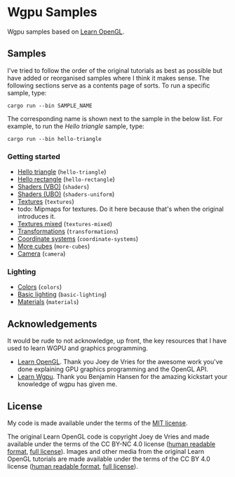 # Wgpu Samples

Wgpu samples based on [Learn OpenGL](https://learnopengl.com/).

## Samples

I've tried to follow the order of the original tutorials as best as possible but have added or reorganised samples where I think it makes sense.
The following sections serve as a contents page of sorts.
To run a specific sample, type:

```
cargo run --bin SAMPLE_NAME
```

The corresponding name is shown next to the sample in the below list.
For example, to run the _Hello triangle_ sample, type:

```
cargo run --bin hello-triangle
```

### Getting started

- [Hello triangle](samples/hello-triangle) (`hello-triangle`)
- [Hello rectangle](samples/hello-rectangle) (`hello-rectangle`)
- [Shaders (VBO)](samples/shaders) (`shaders`)
- [Shaders (UBO)](samples/shaders-uniform) (`shaders-uniform`)
- [Textures](samples/textures) (`textures`)
- todo: Mipmaps for textures. Do it here because that's when the original introduces it.
- [Textures mixed](samples/textures-mixed) (`textures-mixed`)
- [Transformations](samples/transformations) (`transformations`)
- [Coordinate systems](samples/coordinate-systems) (`coordinate-systems`)
- [More cubes](samples/more-cubes) (`more-cubes`)
- [Camera](samples/camera) (`camera`)

### Lighting

- [Colors](samples/colors) (`colors`)
- [Basic lighting](samples/basic-lighting) (`basic-lighting`)
- [Materials](samples/materials) (`materials`)

## Acknowledgements

It would be rude to not acknowledge, up front, the key resources that I have used to learn WGPU and graphics programming.

- [Learn OpenGL](https://learnopengl.com/).
Thank you Joey de Vries for the awesome work you've done explaining GPU graphics programming and the OpenGL API.
- [Learn Wgpu](https://sotrh.github.io/learn-wgpu/).
Thank you Benjamin Hansen for the amazing kickstart your knowledge of wgpu has given me.

## License

My code is made available under the terms of the [MIT license](LICENSE).

The original Learn OpenGL code is copyright Joey de Vries and made available under the terms of the CC BY-NC 4.0 license ([human readable format](https://creativecommons.org/licenses/by-nc/4.0/), [full license](https://creativecommons.org/licenses/by-nc/4.0/legalcode)).
Images and other media from the original Learn OpenGL tutorials are made available under the terms of the CC BY 4.0 license ([human readable format](https://creativecommons.org/licenses/by/4.0/), [full license](https://creativecommons.org/licenses/by/4.0/legalcode)).
